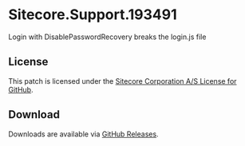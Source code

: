 # Sitecore.Support.193491
Login with DisablePasswordRecovery breaks the login.js file

## License  
This patch is licensed under the [Sitecore Corporation A/S License for GitHub](https://github.com/sitecoresupport/Sitecore.Support.193491/blob/master/LICENSE).  

## Download  
Downloads are available via [GitHub Releases](https://github.com/sitecoresupport/Sitecore.Support.193491/releases).  

